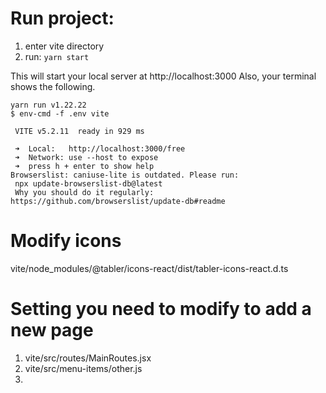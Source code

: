 # Run project:
1. enter vite directory
2. run: `yarn start`

This will start your local server at http://localhost:3000
 Also, your terminal shows the following.
 ```
yarn run v1.22.22
$ env-cmd -f .env vite

  VITE v5.2.11  ready in 929 ms

  ➜  Local:   http://localhost:3000/free
  ➜  Network: use --host to expose
  ➜  press h + enter to show help
Browserslist: caniuse-lite is outdated. Please run:
  npx update-browserslist-db@latest
  Why you should do it regularly: https://github.com/browserslist/update-db#readme
 ```

# Modify icons
vite/node_modules/@tabler/icons-react/dist/tabler-icons-react.d.ts

# Setting you need to modify to add a new page 
1. vite/src/routes/MainRoutes.jsx
2. vite/src/menu-items/other.js
3. 
